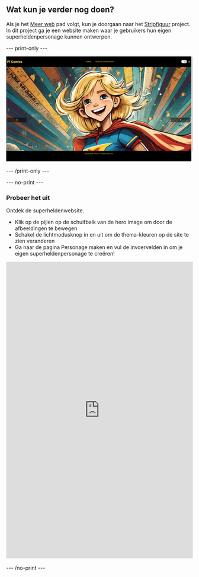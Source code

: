 ## Wat kun je verder nog doen?

Als je het [Meer web](https://projects.raspberrypi.org/en/pathways/more-web) pad volgt, kun je doorgaan naar het [Stripfiguur](https://projects.raspberrypi.org/en/projects/comic-character) project. In dit project ga je een website maken waar je gebruikers hun eigen superheldenpersonage kunnen ontwerpen.

\--- print-only ---

![Het voltooide stripfiguurproject](images/comic-character.png)

\--- /print-only ---

\--- no-print ---

### Probeer het uit

<div style="display: flex; flex-wrap: wrap">
<div style="flex-basis: 175px; flex-grow: 1">  
Ontdek de superheldenwebsite. 

- Klik op de pijlen op de schuifbalk van de hero image om door de afbeeldingen te bewegen
- Schakel de lichtmodusknop in en uit om de thema-kleuren op de site te zien veranderen
- Ga naar de pagina Personage maken en vul de invoervelden in om je eigen superheldenpersonage te creëren!

<iframe src="https://editor.raspberrypi.org/en/embed/viewer/comic-character-complete" width="100%" height="800" frameborder="0" marginwidth="0" marginheight="0" allowfullscreen> </iframe>
</div>
</div>

\--- /no-print ---
